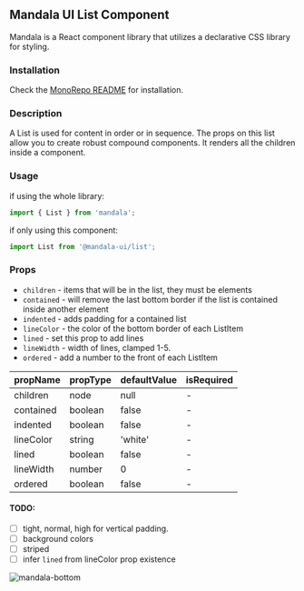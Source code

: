 ## Mandala UI List Component
Mandala is a React component library that utilizes a declarative CSS library for styling.

### Installation
Check the [MonoRepo README](https://github.com/mandala-ui/mandala) for installation.

### Description
A List is used for content in order or in sequence. The props on this list allow you to create robust compound components. It renders all the children inside a <ListItem /> component.

### Usage
if using the whole library:
```js
import { List } from 'mandala';
```
if only using this component:
```js
import List from '@mandala-ui/list';
```
### Props
* `children` - items that will be in the list, they must be elements
* `contained` - will remove the last bottom border if the list is contained inside another element
* `indented` - adds padding for a contained list
* `lineColor` - the color of the bottom border of each ListItem
* `lined` - set this prop to add lines
* `lineWidth` - width of lines, clamped 1-5.
* `ordered` - add a number to the front of each ListItem

| propName | propType | defaultValue | isRequired |
| -------- | -------- | ------------ | ---------- |
| children | node     | null         | -          |
| contained| boolean  | false        | -          |
| indented | boolean  | false        | -          |
| lineColor| string   | 'white'      | -          |
| lined    | boolean  | false        | -          |
| lineWidth| number   | 0            | -          |
| ordered  | boolean  | false        | -          |

#### TODO:
- [ ] tight, normal, high for vertical padding.
- [ ] background colors
- [ ] striped
- [ ] infer `lined` from lineColor prop existence

![mandala-bottom](https://user-images.githubusercontent.com/1824267/38281372-32114e5c-375f-11e8-9fbe-e5191b96429c.png)
